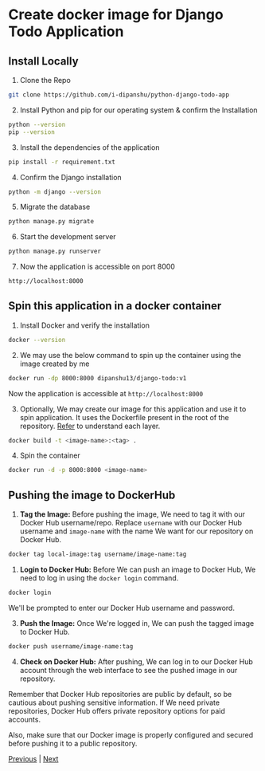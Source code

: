 # Create docker image for Django Todo Application

## Install Locally 

1. Clone the Repo 
```sh
git clone https://github.com/i-dipanshu/python-django-todo-app
```

2. Install Python and pip for our operating system & confirm the Installation 
```sh
python --version 
pip --version
```

3. Install the dependencies of the application 
```sh
pip install -r requirement.txt
```
4. Confirm the Django installation 
```sh 
python -m django --version
```
5. Migrate the database
```sh
python manage.py migrate 
```

6. Start the development server
```sh
python manage.py runserver 
```
7. Now the application is accessible on port 8000 
```sh
http://localhost:8000
```

## Spin this application in a docker container 

1. Install Docker and verify the installation 
```sh 
docker --version
```

2. We may use the below command to spin up the container using the image created by me 
```sh
docker run -dp 8000:8000 dipanshu13/django-todo:v1
```
Now the application is accessible at `http://localhost:8000`

3. Optionally, We may create our image for this application and use it to spin application. It uses the Dockerfile present in the root of the repository. [Refer](../../Dockerfile) to understand each layer.
```sh
docker build -t <image-name>:<tag> .
```
4. Spin the container 
```sh
docker run -d -p 8000:8000 <image-name>
```

## Pushing the image to DockerHub

1. **Tag the Image:**
Before pushing the image, We need to tag it with our Docker Hub username/repo. Replace `username` with our Docker Hub username and `image-name` with the name We want for our repository on Docker Hub.

```sh
docker tag local-image:tag username/image-name:tag
```

1. **Login to Docker Hub:**
Before We can push an image to Docker Hub, We need to log in using the `docker login` command.

```sh
docker login
```

We'll be prompted to enter our Docker Hub username and password.

3. **Push the Image:**
Once We're logged in, We can push the tagged image to Docker Hub.

```sh
docker push username/image-name:tag
```

4. **Check on Docker Hub:**
After pushing, We can log in to our Docker Hub account through the web interface to see the pushed image in our repository.

Remember that Docker Hub repositories are public by default, so be cautious about pushing sensitive information. If We need private repositories, Docker Hub offers private repository options for paid accounts.

Also, make sure that our Docker image is properly configured and secured before pushing it to a public repository.

[Previous](./README.md) | [Next](./02-Docker-Image-For-Jenkins-Agent.md)